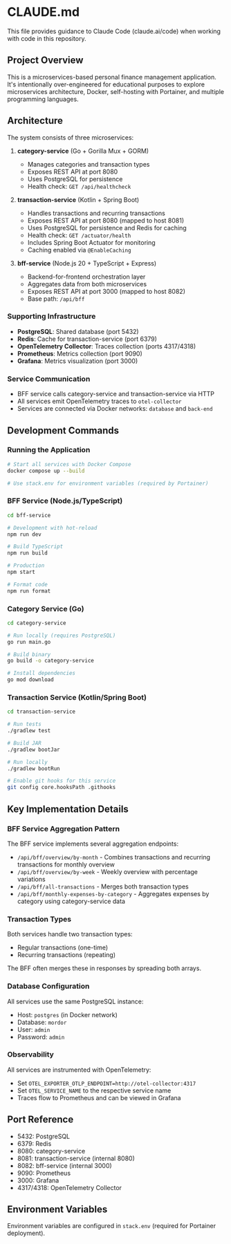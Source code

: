 # CLAUDE.md

This file provides guidance to Claude Code (claude.ai/code) when working with code in this repository.

## Project Overview

This is a microservices-based personal finance management application. It's intentionally over-engineered for educational purposes to explore microservices architecture, Docker, self-hosting with Portainer, and multiple programming languages.

## Architecture

The system consists of three microservices:

1. **category-service** (Go + Gorilla Mux + GORM)
   - Manages categories and transaction types
   - Exposes REST API at port 8080
   - Uses PostgreSQL for persistence
   - Health check: `GET /api/healthcheck`

2. **transaction-service** (Kotlin + Spring Boot)
   - Handles transactions and recurring transactions
   - Exposes REST API at port 8080 (mapped to host 8081)
   - Uses PostgreSQL for persistence and Redis for caching
   - Health check: `GET /actuator/health`
   - Includes Spring Boot Actuator for monitoring
   - Caching enabled via `@EnableCaching`

3. **bff-service** (Node.js 20 + TypeScript + Express)
   - Backend-for-frontend orchestration layer
   - Aggregates data from both microservices
   - Exposes REST API at port 3000 (mapped to host 8082)
   - Base path: `/api/bff`

### Supporting Infrastructure

- **PostgreSQL**: Shared database (port 5432)
- **Redis**: Cache for transaction-service (port 6379)
- **OpenTelemetry Collector**: Traces collection (ports 4317/4318)
- **Prometheus**: Metrics collection (port 9090)
- **Grafana**: Metrics visualization (port 3000)

### Service Communication

- BFF service calls category-service and transaction-service via HTTP
- All services emit OpenTelemetry traces to `otel-collector`
- Services are connected via Docker networks: `database` and `back-end`

## Development Commands

### Running the Application

```bash
# Start all services with Docker Compose
docker compose up --build

# Use stack.env for environment variables (required by Portainer)
```

### BFF Service (Node.js/TypeScript)

```bash
cd bff-service

# Development with hot-reload
npm run dev

# Build TypeScript
npm run build

# Production
npm start

# Format code
npm run format
```

### Category Service (Go)

```bash
cd category-service

# Run locally (requires PostgreSQL)
go run main.go

# Build binary
go build -o category-service

# Install dependencies
go mod download
```

### Transaction Service (Kotlin/Spring Boot)

```bash
cd transaction-service

# Run tests
./gradlew test

# Build JAR
./gradlew bootJar

# Run locally
./gradlew bootRun

# Enable git hooks for this service
git config core.hooksPath .githooks
```

## Key Implementation Details

### BFF Service Aggregation Pattern

The BFF service implements several aggregation endpoints:
- `/api/bff/overview/by-month` - Combines transactions and recurring transactions for monthly overview
- `/api/bff/overview/by-week` - Weekly overview with percentage variations
- `/api/bff/all-transactions` - Merges both transaction types
- `/api/bff/monthly-expenses-by-category` - Aggregates expenses by category using category-service data

### Transaction Types

Both services handle two transaction types:
- Regular transactions (one-time)
- Recurring transactions (repeating)

The BFF often merges these in responses by spreading both arrays.

### Database Configuration

All services use the same PostgreSQL instance:
- Host: `postgres` (in Docker network)
- Database: `mordor`
- User: `admin`
- Password: `admin`

### Observability

All services are instrumented with OpenTelemetry:
- Set `OTEL_EXPORTER_OTLP_ENDPOINT=http://otel-collector:4317`
- Set `OTEL_SERVICE_NAME` to the respective service name
- Traces flow to Prometheus and can be viewed in Grafana

## Port Reference

- 5432: PostgreSQL
- 6379: Redis
- 8080: category-service
- 8081: transaction-service (internal 8080)
- 8082: bff-service (internal 3000)
- 9090: Prometheus
- 3000: Grafana
- 4317/4318: OpenTelemetry Collector

## Environment Variables

Environment variables are configured in `stack.env` (required for Portainer deployment).
